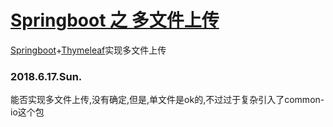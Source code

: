 # [Springboot 之 多文件上传](http://www.zslin.com/web/article/detail/34)

[Springboot](http://www.zslin.com/?cateId=3)+[Thymeleaf](http://www.zslin.com/?cateId=5)实现多文件上传



### 2018.6.17.Sun.
能否实现多文件上传,没有确定,但是,单文件是ok的,不过过于复杂引入了common-io这个包